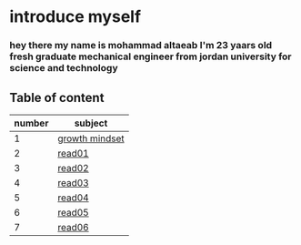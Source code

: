 # introduce myself 
### hey there my name is mohammad altaeab I'm 23 yaars old fresh graduate mechanical engineer from jordan university for science and technology
## Table of content
number|subject
------|----------
1|[growth mindset](growth_mindset)
2|[read01](read01)
3|[read02](read02)
4|[read03](read03)
5|[read04](read04)
6|[read05](read05)
7|[read06](read06)
